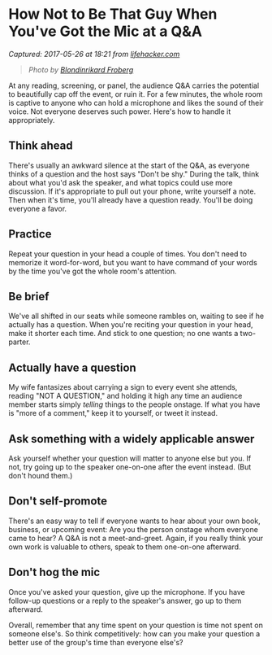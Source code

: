 # How Not to Be That Guy When You've Got the Mic at a Q&A

_Captured: 2017-05-26 at 18:21 from [lifehacker.com](https://lifehacker.com/how-not-to-be-that-person-when-youve-got-the-mic-at-a-q-1795559190?utm_campaign=socialflow_lifehacker_twitter&utm_source=lifehacker_twitter&utm_medium=socialflow)_

> _Photo by [Blondinrikard Froberg](https://www.flickr.com/photos/blondinrikard/14791832165)_

At any reading, screening, or panel, the audience Q&A carries the potential to beautifully cap off the event, or ruin it. For a few minutes, the whole room is captive to anyone who can hold a microphone and likes the sound of their voice. Not everyone deserves such power. Here's how to handle it appropriately.

## Think ahead

There's usually an awkward silence at the start of the Q&A, as everyone thinks of a question and the host says "Don't be shy." During the talk, think about what you'd ask the speaker, and what topics could use more discussion. If it's appropriate to pull out your phone, write yourself a note. Then when it's time, you'll already have a question ready. You'll be doing everyone a favor.

## Practice

Repeat your question in your head a couple of times. You don't need to memorize it word-for-word, but you want to have command of your words by the time you've got the whole room's attention.

## Be brief

We've all shifted in our seats while someone rambles on, waiting to see if he actually has a question. When you're reciting your question in your head, make it shorter each time. And stick to one question; no one wants a two-parter.

## Actually have a question

My wife fantasizes about carrying a sign to every event she attends, reading "NOT A QUESTION," and holding it high any time an audience member starts simply _telling_ things to the people onstage. If what you have is "more of a comment," keep it to yourself, or tweet it instead.

## Ask something with a widely applicable answer

Ask yourself whether your question will matter to anyone else but you. If not, try going up to the speaker one-on-one after the event instead. (But don't hound them.)

## Don't self-promote

There's an easy way to tell if everyone wants to hear about your own book, business, or upcoming event: Are you the person onstage whom everyone came to hear? A Q&A is not a meet-and-greet. Again, if you really think your own work is valuable to others, speak to them one-on-one afterward.

## Don't hog the mic

Once you've asked your question, give up the microphone. If you have follow-up questions or a reply to the speaker's answer, go up to them afterward.

Overall, remember that any time spent on your question is time not spent on someone else's. So think competitively: how can you make your question a better use of the group's time than everyone else's?
